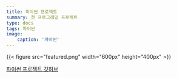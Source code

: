 ```yaml
---
title: 퍼이썬 프로젝트
summary: 첫 프로그래밍 프로젝트
type: docs
tags: 파이썬
image:
    caption: '파이썬'
---
```

{{< figure src="featured.png" width="600px" height="400px" >}}


[파이썬 프로젝트 깃허브](https://github.com/Coti00/PygameProject)

